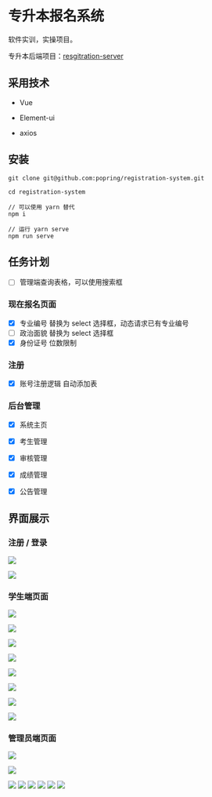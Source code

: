# 专升本报名系统

软件实训，实操项目。

专升本后端项目：[resgitration-server](https://github.com/popring/resgitration-server)

## 采用技术

- Vue

- Element-ui

- axios

## 安装

```
git clone git@github.com:popring/registration-system.git

cd registration-system

// 可以使用 yarn 替代
npm i

// 运行 yarn serve
npm run serve

```

## 任务计划

- [ ] 管理端查询表格，可以使用搜索框

### 现在报名页面

- [x] 专业编号 替换为 select 选择框，动态请求已有专业编号
- [ ] 政治面貌 替换为 select 选择框
- [x] 身份证号 位数限制 

### 注册

- [x] 账号注册逻辑 自动添加表

### 后台管理
- [x] 系统主页
- [x] 考生管理
- [x] 审核管理
- [x] 成绩管理
- [x] 公告管理



## 界面展示

### 注册 / 登录

![](https://raw.githubusercontent.com/popring/assets-repo/master/img/20200630170614.png)



![](https://raw.githubusercontent.com/popring/assets-repo/master/img/20200630170753.png)

### 学生端页面

![](https://raw.githubusercontent.com/popring/assets-repo/master/img/20200630170812.png)

![](https://raw.githubusercontent.com/popring/assets-repo/master/img/20200630170818.png)

![](https://raw.githubusercontent.com/popring/assets-repo/master/img/20200630171031.png)

![](https://raw.githubusercontent.com/popring/assets-repo/master/img/20200630171153.png)

![](https://raw.githubusercontent.com/popring/assets-repo/master/img/20200630171207.png)

![](https://raw.githubusercontent.com/popring/assets-repo/master/img/20200630171212.png)

![](https://raw.githubusercontent.com/popring/assets-repo/master/img/20200630171216.png)

![](https://raw.githubusercontent.com/popring/assets-repo/master/img/20200630171220.png)

### 管理员端页面

![](https://raw.githubusercontent.com/popring/assets-repo/master/img/20200630171222.png)

![](https://raw.githubusercontent.com/popring/assets-repo/master/img/20200630171422.png)

![](https://raw.githubusercontent.com/popring/assets-repo/master/img/20200630171428.png)
![](https://raw.githubusercontent.com/popring/assets-repo/master/img/20200630171432.png)
![](https://raw.githubusercontent.com/popring/assets-repo/master/img/20200630171436.png)
![](https://raw.githubusercontent.com/popring/assets-repo/master/img/20200630171439.png)
![](https://raw.githubusercontent.com/popring/assets-repo/master/img/20200630171443.png)
![](https://raw.githubusercontent.com/popring/assets-repo/master/img/20200630171446.png)

